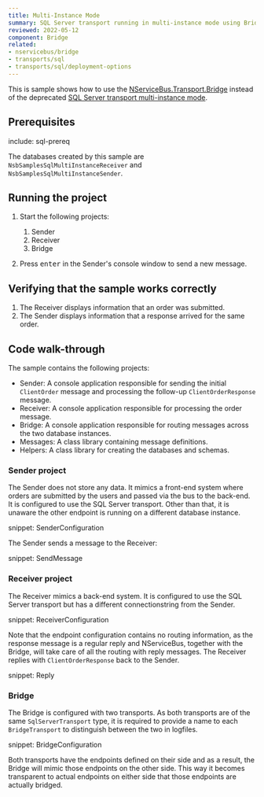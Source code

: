 ```yaml
---
title: Multi-Instance Mode
summary: SQL Server transport running in multi-instance mode using Bridge
reviewed: 2022-05-12
component: Bridge
related:
- nservicebus/bridge
- transports/sql
- transports/sql/deployment-options
---
```


This is sample shows how to use the [NServiceBus.Transport.Bridge](/nservicebus/bridge/) instead of the deprecated [SQL Server transport multi-instance mode](/transports/upgrades/sqlserver-31to4.md#multi-instance-mode).

## Prerequisites

include: sql-prereq

The databases created by this sample are `NsbSamplesSqlMultiInstanceReceiver` and `NsbSamplesSqlMultiInstanceSender`.

## Running the project

 1. Start the following projects:
    1. Sender
    1. Receiver
    1. Bridge

 1. Press <kbd>enter</kbd> in the Sender's console window to send a new message.

## Verifying that the sample works correctly

 1. The Receiver displays information that an order was submitted.
 1. The Sender displays information that a response arrived for the same order.

## Code walk-through

The sample contains the following projects:

* Sender: A console application responsible for sending the initial `ClientOrder` message and processing the follow-up `ClientOrderResponse` message.
* Receiver: A console application responsible for processing the order message.
* Bridge: A console application responsible for routing messages across the two database instances.
* Messages: A class library containing message definitions.
* Helpers: A class library for creating the databases and schemas.

### Sender project

The Sender does not store any data. It mimics a front-end system where orders are submitted by the users and passed via the bus to the back-end. It is configured to use the SQL Server transport. Other than that, it is unaware the other endpoint is running on a different database instance.

snippet: SenderConfiguration

The Sender sends a message to the Receiver:

snippet: SendMessage

### Receiver project

The Receiver mimics a back-end system. It is configured to use the SQL Server transport but has a different connectionstring from the Sender.

snippet: ReceiverConfiguration

Note that the endpoint configuration contains no routing information, as the response message is a regular reply and NServiceBus, together with the Bridge, will take care of all the routing with reply messages. The Receiver replies with `ClientOrderResponse` back to the Sender.

snippet: Reply

### Bridge

The Bridge is configured with two transports. As both transports are of the same `SqlServerTransport` type, it is required to provide a name to each `BridgeTransport` to distinguish between the two in logfiles.

snippet: BridgeConfiguration

Both transports have the endpoints defined on their side and as a result, the Bridge will mimic those endpoints on the other side. This way it becomes transparent to actual endpoints on either side that those endpoints are actually bridged.
